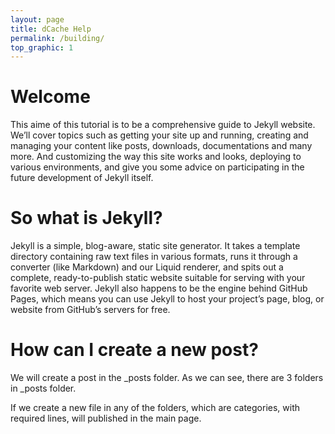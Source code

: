 ```yaml
---
layout: page
title: dCache Help
permalink: /building/
top_graphic: 1
---
```



# Welcome
This aime of this tutorial is to be a comprehensive guide to Jekyll website. We’ll cover topics such as getting your site up and running, creating and managing your content like posts, downloads, documentations and many more. And customizing the way this site works and looks, deploying to various environments, and give you some advice on participating in the future development of Jekyll itself.

# So what is Jekyll?

Jekyll is a simple, blog-aware, static site generator. It takes a template directory containing raw text files in various formats, runs it through a converter (like Markdown) and our Liquid renderer, and spits out a complete, ready-to-publish static website suitable for serving with your favorite web server. Jekyll also happens to be the engine behind GitHub Pages, which means you can use Jekyll to host your project’s page, blog, or website from GitHub’s servers for free.

# How can I create a new post? 

We will create a post in the _posts folder. As we can see, there are 3 folders in _posts folder. 

If we create a new file in any of the folders, which are categories, with required lines, will published in the main page. 
